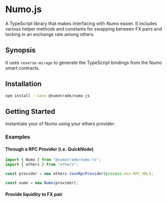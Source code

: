 # Numo.js

A TypeScript library that makes interfacing with Numo easier. It includes various helper methods and constants for swapping between FX pairs and locking in an exchange rate among others. 

## Synopsis

It uses `reverse-mirage` to generate the TypeScript bindings from the Numo smart contracts.

## Installation

```bash
npm install --save @numotrade/numo-js
```

## Getting Started

Instantiate your of Numo using your ethers provider:

### Examples

#### Through a RPC Provider (i.e. QuickNode) 

```typescript
import { Numo } from "@numotrade/numo-ts";
import { ethers } from "ethers";

const provider = new ethers.JsonRpcProvider(process.env.RPC_URL);

const numo = new Numo(provider);
```

#### Provide liquidity to FX pair









